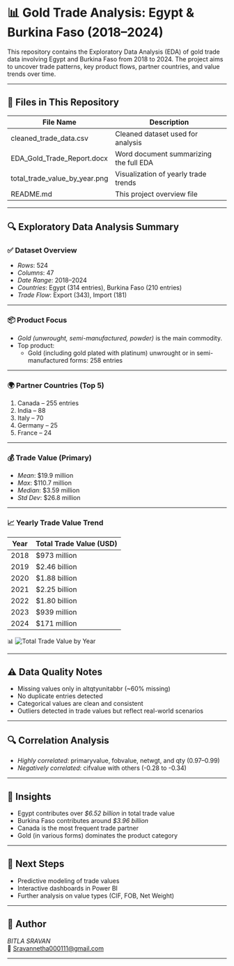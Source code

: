 # 📊 Gold Trade Analysis: Egypt & Burkina Faso (2018–2024)

This repository contains the Exploratory Data Analysis (EDA) of gold trade data involving Egypt and Burkina Faso from 2018 to 2024. The project aims to uncover trade patterns, key product flows, partner countries, and value trends over time.

---

## 📁 Files in This Repository

| File Name                       | Description                                             |
|--------------------------------|---------------------------------------------------------|
| cleaned_trade_data.csv       | Cleaned dataset used for analysis                      |
| EDA_Gold_Trade_Report.docx   | Word document summarizing the full EDA                |
| total_trade_value_by_year.png| Visualization of yearly trade trends                   |
| README.md                    | This project overview file                             |

---

## 🔍 Exploratory Data Analysis Summary

### ✅ Dataset Overview

- *Rows*: 524
- *Columns*: 47
- *Date Range*: 2018–2024
- *Countries*: Egypt (314 entries), Burkina Faso (210 entries)
- *Trade Flow*: Export (343), Import (181)

---

### 📦 Product Focus

- *Gold (unwrought, semi-manufactured, powder)* is the main commodity.
- Top product:
  - Gold (including gold plated with platinum) unwrought or in semi-manufactured forms: 258 entries

---

### 🌍 Partner Countries (Top 5)

1. Canada – 255 entries  
2. India – 88  
3. Italy – 70  
4. Germany – 25  
5. France – 24  

---

### 💰 Trade Value (Primary)

- *Mean*: $19.9 million  
- *Max*: $110.7 million  
- *Median*: $3.59 million  
- *Std Dev*: $26.8 million  

---

### 📈 Yearly Trade Value Trend

| Year | Total Trade Value (USD)    |
|------|-----------------------------|
| 2018 | $973 million                |
| 2019 | $2.46 billion               |
| 2020 | $1.88 billion               |
| 2021 | $2.25 billion               |
| 2022 | $1.80 billion               |
| 2023 | $939 million                |
| 2024 | $171 million                |

📊 ![Total Trade Value by Year](total_trade_value_by_year.png)

---

## ⚠ Data Quality Notes

- Missing values only in altqtyunitabbr (~60% missing)
- No duplicate entries detected
- Categorical values are clean and consistent
- Outliers detected in trade values but reflect real-world scenarios

---

## 🔍 Correlation Analysis

- *Highly correlated*: primaryvalue, fobvalue, netwgt, and qty (0.97–0.99)
- *Negatively correlated*: cifvalue with others (-0.28 to -0.34)

---

## 📌 Insights

- Egypt contributes over *$6.52 billion* in total trade value
- Burkina Faso contributes around *$3.96 billion*
- Canada is the most frequent trade partner
- Gold (in various forms) dominates the product category

---

## 🔮 Next Steps

- Predictive modeling of trade values
- Interactive dashboards in Power BI
- Further analysis on value types (CIF, FOB, Net Weight)

---

## 👤 Author

*BITLA SRAVAN*  
📧 Sravannetha000111@gmail.com  


---

